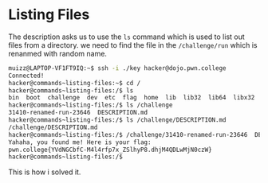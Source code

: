 # Listing Files

The description asks us to use the `ls` command which is used to list out files from a directory.
we need to find the file in the `/challenge/run` which is renanmed with random name.

```bash
muizz@LAPTOP-VF1FT9IQ:~$ ssh -i ./key hacker@dojo.pwn.college
Connected!
hacker@commands~listing-files:~$ cd /
hacker@commands~listing-files:/$ ls
bin  boot  challenge  dev  etc  flag  home  lib  lib32  lib64  libx32  media  mnt  nix  opt  proc  root  run  sbin  srv  sys  tmp  usr  var
hacker@commands~listing-files:/$ ls /challenge
31410-renamed-run-23646  DESCRIPTION.md
hacker@commands~listing-files:/$ ls /challenge/DESCRIPTION.md
/challenge/DESCRIPTION.md
hacker@commands~listing-files:/$ /challenge/31410-renamed-run-23646  DESCRIPTION.md
Yahaha, you found me! Here is your flag:
pwn.college{YVdNGCbfC-M4l4rfp7x_ZSlhyP8.dhjM4QDLwMjN0czW}
hacker@commands~listing-files:/$
```

This is how i solved it.
